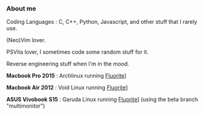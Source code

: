 ### About me

Coding Languages : C, C++, Python, Javascript, and other stuff that I rarely use.

(Neo)Vim lover.

PSVita lover, I sometimes code some random stuff for it.

Reverse engineering stuff when I'm in the mood.

**Macbook Pro 2015**  : Archlinux running [Fluorite](https://github.com/L0Wigh/Fluorite)]

**Macbook Air 2012**  : Void Linux running [Fluorite](https://github.com/L0Wigh/Fluorite)]

**ASUS Vivobook S15** : Garuda Linux running [Fluorite](https://github.com/L0Wigh/Fluorite)] (using the beta branch "multimonitor")

<!-- [![thomathi's 42 stats](https://badge42.coday.fr/api/v2/cltek6jel009301p4ozygnxhu/stats?cursusId=21&coalitionId=334)](https://github.com/Coday-meric/badge42) -->
